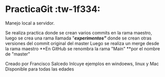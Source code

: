 # PracticaGit :tw-1f334:
Manejo local a servidor.

Se realiza practica donde se crean varios commits en la rama maestro, luego se crea una rama llamada "***experimentos"*** donde se crean otras versiones del commit original del master
Luego se realiza un merge desde la rama maestro
**En GitHub se renombra la rama "Main" **por el nombre de "master"

Creado por Francisco Salcedo
Inlcuye ejemplos en windoews, linux y Mac
Disponible para todas las edades
